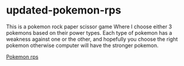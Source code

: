 # updated-pokemon-rps

This is a pokemon rock paper scissor game Where I choose either 3 pokemons based on their power types. Each type of pokemon
has a weakness against one or the other, and hopefully you choose the right pokemon otherwise computer will have the stronger pokemon.

[Pokemon rps](http://127.0.0.1:5500/pokemonrps.html)
